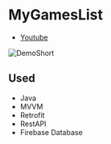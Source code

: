 # MyGamesList

- [Youtube](https://www.youtube.com/u_5yq16xLSA)



![DemoShort](https://github.com/dorontayar/MyGamesList/assets/113708110/c94e1733-792f-43b5-94ed-76870e341d99)




## Used

* Java
* MVVM
* Retrofit
* RestAPI
* Firebase Database
